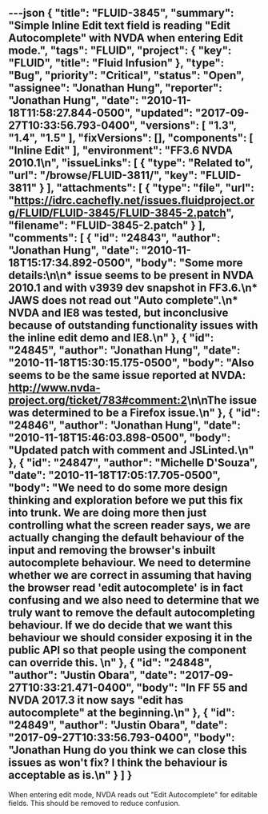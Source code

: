 ---json
{
  "title": "FLUID-3845",
  "summary": "Simple Inline Edit text field is reading \"Edit Autocomplete\" with NVDA when entering Edit mode.",
  "tags": "FLUID",
  "project": {
    "key": "FLUID",
    "title": "Fluid Infusion"
  },
  "type": "Bug",
  "priority": "Critical",
  "status": "Open",
  "assignee": "Jonathan Hung",
  "reporter": "Jonathan Hung",
  "date": "2010-11-18T11:58:27.844-0500",
  "updated": "2017-09-27T10:33:56.793-0400",
  "versions": [
    "1.3",
    "1.4",
    "1.5"
  ],
  "fixVersions": [],
  "components": [
    "Inline Edit"
  ],
  "environment": "FF3.6 NVDA 2010.1\n",
  "issueLinks": [
    {
      "type": "Related to",
      "url": "/browse/FLUID-3811/",
      "key": "FLUID-3811"
    }
  ],
  "attachments": [
    {
      "type": "file",
      "url": "https://idrc.cachefly.net/issues.fluidproject.org/FLUID/FLUID-3845/FLUID-3845-2.patch",
      "filename": "FLUID-3845-2.patch"
    }
  ],
  "comments": [
    {
      "id": "24843",
      "author": "Jonathan Hung",
      "date": "2010-11-18T15:17:34.892-0500",
      "body": "Some more details:\n\n* issue seems to be present in NVDA 2010.1 and with v3939 dev snapshot in FF3.6.\n* JAWS does not read out \"Auto complete\".\n* NVDA and IE8 was tested, but inconclusive because of outstanding functionality issues with the inline edit demo and IE8.\n"
    },
    {
      "id": "24845",
      "author": "Jonathan Hung",
      "date": "2010-11-18T15:30:15.175-0500",
      "body": "Also seems to be the same issue reported at NVDA: <http://www.nvda-project.org/ticket/783#comment:2>\n\nThe issue was determined to be a Firefox issue.\n"
    },
    {
      "id": "24846",
      "author": "Jonathan Hung",
      "date": "2010-11-18T15:46:03.898-0500",
      "body": "Updated patch with comment and JSLinted.\n"
    },
    {
      "id": "24847",
      "author": "Michelle D'Souza",
      "date": "2010-11-18T17:05:17.705-0500",
      "body": "We need to do some more design thinking and exploration before we put this fix into trunk. We are doing more then just controlling what the screen reader says, we are actually changing the default behaviour of the input and removing the browser's inbuilt autocomplete behaviour. We need to determine whether we are correct in assuming that having the browser read 'edit autocomplete' is in fact confusing and we also need to determine that we truly want to remove the default autocompleting behaviour. If we do decide that we want this behaviour we should consider exposing it in the public API so that people using the component can override this.&#x20;\n"
    },
    {
      "id": "24848",
      "author": "Justin Obara",
      "date": "2017-09-27T10:33:21.471-0400",
      "body": "In FF 55 and NVDA 2017.3 it now says \"edit has autocomplete\" at the beginning.\n"
    },
    {
      "id": "24849",
      "author": "Justin Obara",
      "date": "2017-09-27T10:33:56.793-0400",
      "body": "Jonathan Hung do you think we can close this issues as won't fix? I think the behaviour is acceptable as is.\n"
    }
  ]
}
---
When entering edit mode, NVDA reads out "Edit Autocomplete" for editable fields. This should be removed to reduce confusion.

        